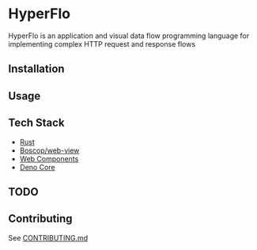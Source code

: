 # HyperFlo

HyperFlo is an application and visual data flow programming language for implementing complex HTTP request and response flows

## Installation

## Usage

## Tech Stack

- [Rust](https://www.rust-lang.org/)
- [Boscop/web-view](https://github.com/Boscop/web-view)
- [Web Components](https://www.webcomponents.org/)
- [Deno Core](https://crates.io/crates/deno_core)

## TODO

## Contributing
See [CONTRIBUTING.md](.github/CONTRIBUTING.md)

